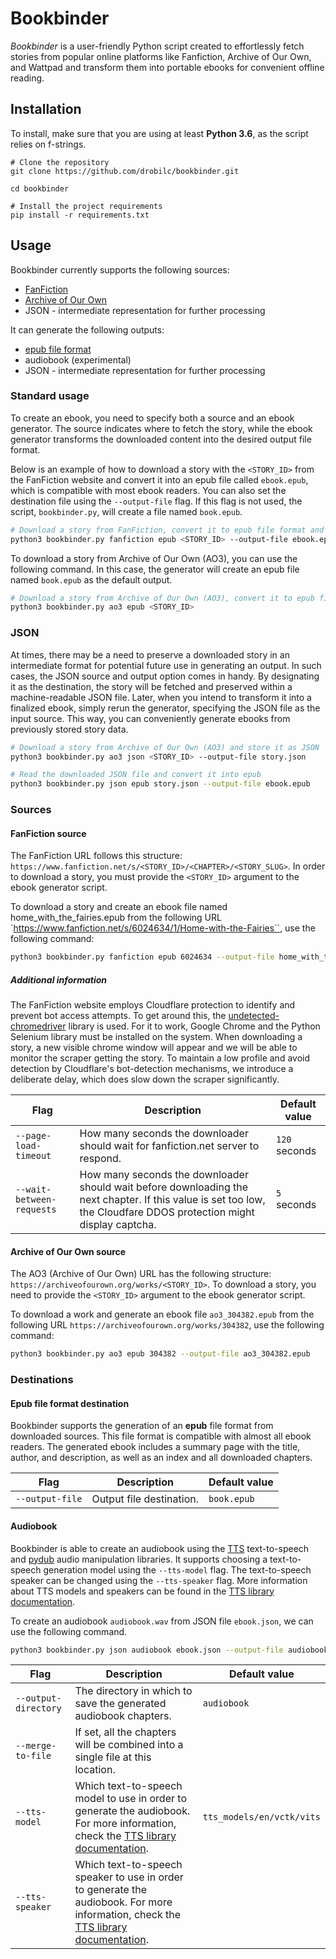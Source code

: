 # Bookbinder

*Bookbinder* is a user-friendly Python script created to effortlessly fetch stories from popular online platforms like Fanfiction, Archive of Our Own, and Wattpad and transform them into portable ebooks for convenient offline reading.

## Installation

To install, make sure that you are using at least **Python 3.6**, as the script relies on f-strings.

```
# Clone the repository
git clone https://github.com/drobilc/bookbinder.git

cd bookbinder

# Install the project requirements
pip install -r requirements.txt
```

## Usage

Bookbinder currently supports the following sources:

* [FanFiction](https://www.fanfiction.net/)
* [Archive of Our Own](https://archiveofourown.org/)
* JSON - intermediate representation for further processing

It can generate the following outputs:

* [epub file format](https://en.wikipedia.org/wiki/EPUB)
* audiobook (experimental)
* JSON - intermediate representation for further processing

### Standard usage

To create an ebook, you need to specify both a source and an ebook generator. The source indicates where to fetch the story, while the ebook generator transforms the downloaded content into the desired output file format.

Below is an example of how to download a story with the `<STORY_ID>` from the FanFiction website and convert it into an epub file called `ebook.epub`, which is compatible with most ebook readers. You can also set the destination file using the `--output-file` flag. If this flag is not used, the script, `bookbinder.py`, will create a file named `book.epub`.

```bash
# Download a story from FanFiction, convert it to epub file format and save it as ebook.epub
python3 bookbinder.py fanfiction epub <STORY_ID> --output-file ebook.epub
```
To download a story from Archive of Our Own (AO3), you can use the following command. In this case, the generator will create an epub file named `book.epub` as the default output.

```bash
# Download a story from Archive of Our Own (AO3), convert it to epub file format and save it as book.epub (default value)
python3 bookbinder.py ao3 epub <STORY_ID>
```

### JSON

At times, there may be a need to preserve a downloaded story in an intermediate format for potential future use in generating an output. In such cases, the JSON source and output option comes in handy. By designating it as the destination, the story will be fetched and preserved within a machine-readable JSON file. Later, when you intend to transform it into a finalized ebook, simply rerun the generator, specifying the JSON file as the input source. This way, you can conveniently generate ebooks from previously stored story data.

```bash
# Download a story from Archive of Our Own (AO3) and store it as JSON
python3 bookbinder.py ao3 json <STORY_ID> --output-file story.json

# Read the downloaded JSON file and convert it into epub
python3 bookbinder.py json epub story.json --output-file ebook.epub
```

### Sources

#### FanFiction source

The FanFiction URL follows this structure: `https://www.fanfiction.net/s/<STORY_ID>/<CHAPTER>/<STORY_SLUG>`. In order to download a story, you must provide the `<STORY_ID>` argument to the ebook generator script.

To download a story and create an ebook file named home_with_the_fairies.epub from the following URL `https://www.fanfiction.net/s/6024634/1/Home-with-the-Fairies``, use the following command:

```bash
python3 bookbinder.py fanfiction epub 6024634 --output-file home_with_the_fairies.epub
```

##### Additional information

The FanFiction website employs Cloudflare protection to identify and prevent bot access attempts. To get around this, the [undetected-chromedriver](https://pypi.org/project/undetected-chromedriver/2.1.1/) library is used. For it to work, Google Chrome and the Python Selenium library must be installed on the system. When downloading a story, a new visible chrome window will appear and we will be able to monitor the scraper getting the story. To maintain a low profile and avoid detection by Cloudflare's bot-detection mechanisms, we introduce a deliberate delay, which does slow down the scraper significantly.

| Flag | Description | Default value |
| ---- | ----------- | ------------- |
| `--page-load-timeout` | How many seconds the downloader should wait for fanfiction.net server to respond. | `120` seconds |
| `--wait-between-requests` | How many seconds the downloader should wait before downloading the next chapter. If this value is set too low, the Cloudfare DDOS protection might display captcha. | `5` seconds |

#### Archive of Our Own source

The AO3 (Archive of Our Own) URL has the following structure: `https://archiveofourown.org/works/<STORY_ID>`. To download a story, you need to provide the `<STORY_ID>` argument to the ebook generator script.

To download a work and generate an ebook file `ao3_304382.epub` from the following URL `https://archiveofourown.org/works/304382`, use the following command:

```bash
python3 bookbinder.py ao3 epub 304382 --output-file ao3_304382.epub
```

### Destinations

#### Epub file format destination

Bookbinder supports the generation of an **epub** file format from downloaded sources. This file format is compatible with almost all ebook readers. The generated ebook includes a summary page with the title, author, and description, as well as an index and all downloaded chapters.

| Flag | Description | Default value |
| ---- | ----------- | ------------- |
| `--output-file` | Output file destination. | `book.epub` |

#### Audiobook

Bookbinder is able to create an audiobook using the [TTS](https://pypi.org/project/TTS/) text-to-speech and [pydub](https://pypi.org/project/pydub/) audio manipulation libraries. It supports choosing a text-to-speech generation model using the `--tts-model` flag. The text-to-speech speaker can be changed using the `--tts-speaker` flag. More information about TTS models and speakers can be found in the [TTS library documentation](https://tts.readthedocs.io/en/latest/index.html).

To create an audiobook `audiobook.wav` from JSON file `ebook.json`, we can use the following command.

```bash
python3 bookbinder.py json audiobook ebook.json --output-file audiobook.wav
```

| Flag | Description | Default value |
| ---- | ----------- | ------------- |
| `--output-directory` | The directory in which to save the generated audiobook chapters. | `audiobook` |
| `--merge-to-file` | If set, all the chapters will be combined into a single file at this location. |  |
| `--tts-model` | Which text-to-speech model to use in order to generate the audiobook. For more information, check the [TTS library documentation](https://tts.readthedocs.io/en/latest/index.html). | `tts_models/en/vctk/vits` |
| `--tts-speaker` | Which text-to-speech speaker to use in order to generate the audiobook. For more information, check the [TTS library documentation](https://tts.readthedocs.io/en/latest/index.html). | |